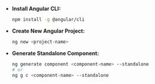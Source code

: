 * **Install Angular CLI:**
    ```bash
    npm install -g @angular/cli
    ```
* **Create New Angular Project:**
    ```bash
    ng new <project-name>
    ```
* **Generate Standalone Component:**
    ```bash
    ng generate component <component-name> --standalone
    # or
    ng g c <component-name> --standalone
    ```

